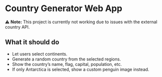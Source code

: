 # Country Generator Web App

⚠️ **Note:** This project is currently not working due to issues with the external country API.

## What it should do

- Let users select continents.
- Generate a random country from the selected regions.
- Show the country’s name, flag, capital, population, etc.
- If only Antarctica is selected, show a custom penguin image instead.
